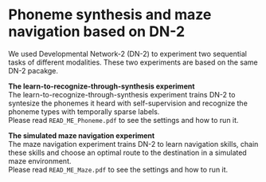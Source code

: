 # Phoneme synthesis and maze navigation based on DN-2
We used Developmental Network-2 (DN-2) to experiment two sequential tasks of different modalities.  These two experiments are based on the same DN-2 pacakge.

**The learn-to-recognize-through-synthesis experiment**  
The learn-to-recognize-through-synthesis experiment trains DN-2 to syntesize the phonemes it heard with self-supervision and recognize the phoneme types with temporally sparse labels.  
Please read `READ_ME_Phoneme.pdf` to see the settings and how to run it.

**The simulated maze navigation experiment**  
The maze navigation experiment trains DN-2 to learn navigation skills, chain these skills and choose an optimal route to the destination in a simulated maze environment.  
Please read `READ_ME_Maze.pdf` to see the settings and how to run it.

